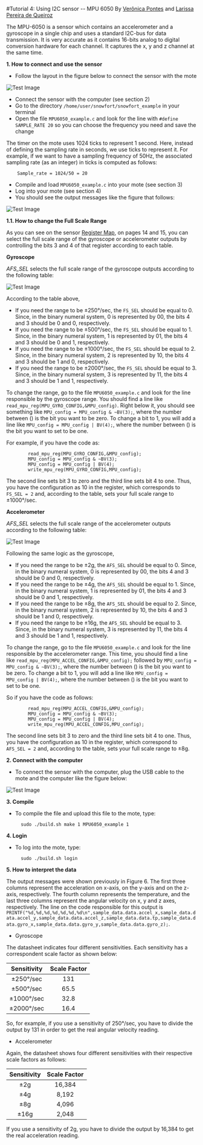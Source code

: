 #Tutorial 4: Using I2C sensor -- MPU 6050
By [Verônica Pontes](veronicayamee@hotmail.com) and [Larissa Pereira de Queiroz](Larissa_pqueiroz@hotmail.com)

The MPU-6050 is a sensor which contains an accelerometer and a gyroscope in a single chip and uses a standard I2C-bus for data transmission. It is very accurate as it contains 16-bits analog to digital conversion hardware for each channel. It captures the x, y and z channel at the same time.

**1. How to connect and use the sensor**

* Follow the layout in the figure below to connect the sensor with the mote

![Test Image](https://github.com/s3lsensor/snowfort/blob/master/tutorial/images/layout.jpg)

* Connect the sensor with the computer (see section 2)
* Go to the directory `/home/user/snowfort/snowfort_example` in your terminal
* Open the file `MPU6050_example.c` and look for the line with `#define SAMPLE_RATE 20` so you can choose the frequency you need and save the change

The timer on the mote uses 1024 ticks to represent 1 second. Here, instead of defining the sampling rate in seconds, we use ticks to represent it. For example, if we want to have a sampling frequency of 50Hz, the associated sampling rate (as an integer) in ticks is computed as follows:

		Sample_rate = 1024/50 = 20


* Compile and load `MPU6050_example.c` into your mote (see section 3)
* Log into your mote (see section 4)
* You should see the output messages like the figure that follows:

![Test Image](https://github.com/s3lsensor/snowfort/blob/master/tutorial/images/example_output.png)


**1.1. How to change the Full Scale Range**

As you can see on the sensor <a href="http://cdn.sparkfun.com/datasheets/Sensors/Accelerometers/RM-MPU-6000A.pdf">Register Map</a>, on pages 14 and 15, you can select the full scale range of the gyroscope or accelerometer outputs by controlling the bits 3 and 4 of that register according to each table.

**Gyroscope**

_AFS\_SEL_ selects the full scale range of the gyroscope outputs according to the following table:

![Test Image](https://github.com/s3lsensor/snowfort/blob/master/tutorial/images/gyrosensitivity.png)

According to the table above,

- If you need the range to be ±250°/sec, the `FS_SEL` should be equal to 0. Since, in the binary numeral system, 0 is represented by 00, the  bits 4 and 3 should be 0 and 0, respectively.
- If you need the range to be ±500°/sec, the `FS_SEL` should be equal to 1. Since, in the binary numeral system, 1 is represented by 01, the  bits 4 and 3 should be 0 and 1, respectively.
- If you need the range to be ±1000°/sec, the `FS_SEL` should be equal to 2. Since, in the binary numeral system, 2 is represented by 10, the  bits 4 and 3 should be 1 and 0, respectively.
- If you need the range to be ±2000°/sec, the `FS_SEL` should be equal to 3. Since, in the binary numeral system, 3 is represented by 11, the  bits 4 and 3 should be 1 and 1, respectively.

To change the range, go to the file `MPU6050_example.c` and look for the line responsible by the gyroscope range. You should find a line like `read_mpu_reg(MPU_GYRO_CONFIG,&MPU_config)`. Right below it, you should see something like `MPU_config = MPU_config & ~BV(3);`, where the number between () is the bit you want to be zero. To change a bit to 1, you will add a line like `MPU_config = MPU_config | BV(4);`, where the number between () is the bit you want to set to be one.

For example, if you have the code as:

			read_mpu_reg(MPU_GYRO_CONFIG,&MPU_config);
			MPU_config = MPU_config & ~BV(3);
			MPU_config = MPU_config | BV(4);
			write_mpu_reg(MPU_GYRO_CONFIG,MPU_config);


The second line sets bit 3 to zero and the third line sets bit 4 to one. Thus, you have the configuration as 10 in the register, which corresponds to `FS_SEL = 2` and, according to the table, sets your full scale range to ±1000°/sec.


**Accelerometer**

_AFS\_SEL_ selects the full scale range of the accelerometer outputs according to the following table:

![Test Image](https://github.com/s3lsensor/snowfort/blob/master/tutorial/images/acc_sensitivity.png)

Following the same logic as the gyroscope,

- If you need the range to be  ±2g, the `AFS_SEL` should be equal to 0. Since, in the binary numeral system, 0 is represented by 00, the  bits 4 and 3 should be 0 and 0, respectively.
- If you need the range to be  ±4g, the `AFS_SEL` should be equal to 1. Since, in the binary numeral system, 1 is represented by 01, the  bits 4 and 3 should be 0 and 1, respectively.
- If you need the range to be ±8g, the `AFS_SEL` should be equal to 2. Since, in the binary numeral system, 2 is represented by 10, the  bits 4 and 3 should be 1 and 0, respectively.
- If you need the range to be ±16g, the `AFS_SEL` should be equal to 3. Since, in the binary numeral system, 3 is represented by 11, the  bits 4 and 3 should be 1 and 1, respectively.

To change the range, go to the file `MPU6050_example.c` and look for the line responsible by the accelerometer range. This time, you should find a line like `read_mpu_reg(MPU_ACCEL_CONFIG,&MPU_config);` followed by `MPU_config = MPU_config & ~BV(3);`, where the number between () is the bit you want to be zero. To change a bit to 1, you will add a line like `MPU_config = MPU_config | BV(4);`, where the number between () is the bit you want to set to be one.

So if you have the code as follows:

			read_mpu_reg(MPU_ACCEL_CONFIG,&MPU_config);
			MPU_config = MPU_config & ~BV(3);
			MPU_config = MPU_config | BV(4);
			write_mpu_reg(MPU_ACCEL_CONFIG,MPU_config);


The second line sets bit 3 to zero and the third line sets bit 4 to one. Thus, you have the configuration as 10 in the register, which correspond to `AFS_SEL = 2` and, according to the table, sets your full scale range to ±8g.


**2. Connect with the computer**

* To connect the sensor with the computer, plug the USB cable to the mote and the computer like the figure below:

![Test Image](https://github.com/s3lsensor/snowfort/blob/master/tutorial/images/mpu.png)


**3. Compile**

* To compile the file and upload this file to the mote, type:

		sudo ./build.sh make 1 MPU6050_example 1

**4. Login**

* To log into the mote, type:

		sudo ./build.sh login

**5. How to interpret the data**

The output messages were shown previously in Figure 6. The first three columns represent the acceleration on x-axis, on the y-axis and on the z-axis, respectively. The fourth column represents the temperature, and the last three columns represent the angular velocity on x, y and z axes, respectively. The line on the code responsible for this output is `PRINTF("%d,%d,%d,%d,%d,%d,%d\n",sample_data.data.accel_x,sample_data.data.accel_y,sample_data.data.accel_z,sample_data.data.tp,sample_data.data.gyro_x,sample_data.data.gyro_y,sample_data.data.gyro_z);`.


* Gyroscope

The datasheet indicates four different sensitivities. Each sensitivity has a correspondent scale factor as shown below:

|    Sensitivity    | Scale Factor |
|:-----------------:|:------------:|
|     ±250°/sec     |     131      |
|     ±500°/sec     |     65.5     |
|     ±1000°/sec    |     32.8     |
|     ±2000°/sec    |     16.4     |

So, for example, if you use a sensitivity of 250°/sec, you have to divide the output by 131 in order to get the real angular velocity reading.


* Accelerometer

Again, the datasheet shows four different sensitivities with their respective scale factors as follows:

|  Sensitivity  | Scale Factor |
|:-------------:|:------------:|
|      ±2g      |     16,384   |
|      ±4g      |     8,192    |
|      ±8g      |     4,096    |
|      ±16g     |     2,048    |

If you use a sensitivity of 2g, you have to divide the output by 16,384 to get the real acceleration reading.
